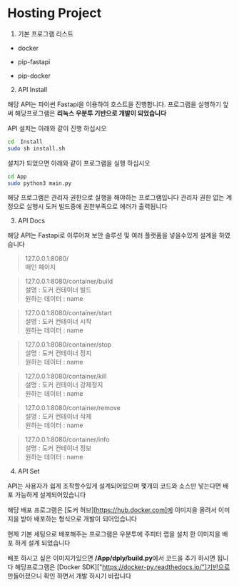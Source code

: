 # Hosting Project 

1. 기본 프로그램 리스트

- docker

- pip-fastapi
- pip-docker

2. API Install

해당 API는 파이썬 Fastapi을 이용하여 호스트을 진행합니다.
프로그램을 실행하기 앞써 해당프로그램은 **리눅스 우분투 기반으로 개발이 되었습니다**

API 설치는 아래와 같이 진행 하십시오

```sh
cd  Install
sudo sh install.sh
```

설치가 되었으면 아래와 같이 프로그램을 실행 하십시오

```sh
cd App
sudo python3 main.py
```

해당 프로그램은 관리자 권한으로 실행을 해야하는 프로그램입니다
관리자 권한 없는 계정으로 실행시 도커 빌드중에 권한부족으로 에러가 출력됩니다

3. API Docs

해당 API는 Fastapi로 이루어져 보안 솔루션 및 여러 플랫폼을 넣을수있게 설계을 하였습니다

> 127.0.0.1:8080/<br>
    매인 페이지

> 127.0.0.1:8080/container/build<br>
    설명 : 도커 컨테이너 빌드<br>
    원하는 데이터 : name<br>

> 127.0.0.1:8080/container/start<br>
    설명 : 도커 컨테이너 시작<br>
    원하는 데이터 : name<br>

> 127.0.0.1:8080/container/stop<br>
    설명 : 도커 컨테이너 정지<br>
    원하는 데이터 : name<br>

> 127.0.0.1:8080/container/kill<br>
    설명 : 도커 컨테이너 강제정지<br>
    원하는 데이터 : name<br>

> 127.0.0.1:8080/container/remove<br>
    설명 : 도커 컨테이너 삭제<br>
    원하는 데이터 : name<br>

> 127.0.0.1:8080/container/info<br>
    설명 : 도커 컨테이너 정보<br>
    원하는 데이터 : name<br>

4. API Set

API는 사용자가 쉽게 조작할수있게 설계되어있으며
몇개의 코드와 소스만 넣는다면 배포 가능하게 설계되어있습니다

해당 배포 프로그램은 [도커 허브][https://hub.docker.com]에 이미지을 올려서 이미지을 받아 배포하는 형식으로 개발이 되어있습니다

현제 기본 세팅으로 배포해주는 프로그램은 우분투에 주피터 랩을 설치 한 이미지을 배포 하게 설계 되었습니다

배포 하시고 싶은 이미지가있으면 **/App/dply/build.py**에서 코드을 추가 하시면 됩니다 
해당프로그램은 [Docker SDK]["https://docker-py.readthedocs.io/"]기반으로 만들어졌으니 확인 하면서 개발 하시기 바랍니다

